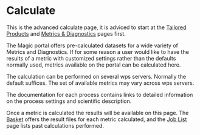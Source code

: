# Calculate

This is the advanced calculate page, it is adviced to start at the [Tailored Products](#/tailoredproducts) and [Metrics & Diagnostics](#/diagnostics) pages first.

The Magic portal offers pre-calculated datasets for a wide variety of Metrics and Diagnostics. If for some reason a user would like to have the results of a metric with customized settings rather than the defaults normally used, metrics available on the portal can be calculated here.

The calculation can be performed on several wps servers. Normally the default suffices. The set of available metrics may vary across wps servers.

The documentation for each process contains links to detailed information on the process settings and scientific description.

Once a metric is calculated the results will be available on this page. The [Basket](#/calculate/basket) offers the result files for each metric calculated, and the [Job List](#/calculate/joblist) page lists past calculations performed.
